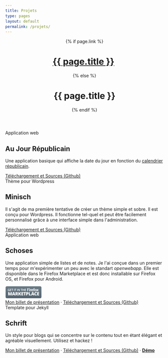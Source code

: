```yaml
---
title: Projets
type: pages
layout: default
permalink: /projets/
---
```

<header>
    {% if page.link %}
        <h1><a target=_blank href="{{ page.link | escape }}">{{ page.title }}</a>&nbsp;<span class="oi" data-glyph="external-link" style="font-size:50%;"></span></h1>
    {% else %}
        <h1>{{ page.title }}</h1>
    {% endif %}
</header>

<!-- Au Jour Républicain -->
<section class="recent nohov">
        <span class="top">Application web</span>
        <h2>Au Jour Républicain</h2>
        <div class="excerpt">
            <p>Une application basique qui affiche la date du jour en fonction du <a href="http://fr.wikipedia.org/wiki/Calendrier_r%C3%A9publicain">calendrier républicain</a>.</p>
        </div>
        <span class="top">
            <a href="https://github.com/Schoewilliam/aujourrepublicain">Téléchargement et Sources (Github)</a>
        </span>
</section>


<!-- Minisch -->
<section class="recent nohov">
        <span class="top">Thème pour Wordpress</span>
        <h2>Minisch</h2>
        <div class="excerpt">
            <p>Il s'agit de ma première tentative de créer un thème simple et sobre. Il est conçu pour Wordpress. Il fonctionne tel-quel et peut être facilement personnalisé grâce à une interface simple dans l'administration.</p>
        </div>
        <span class="top">
            <a href="https://github.com/Schoewilliam/minisch">Téléchargement et Sources (Github)</a>
        </span>
</section>


<!-- Schoses -->
<section class="recent nohov">
        <span class="top">Application web</span>
        <h2>Schoses</h2>
        <div class="excerpt">
            <p>Une application simple de listes et de notes. Je l'ai conçue dans un premier temps pour m'expérimenter un peu avec le standart <em>openwebapp</em>. Elle est disponible dans le Firefox Marketplace et est donc installable sur Firefox OS, et Firefox pour Android.</p>
        </div>
        <a href="https://marketplace.firefox.com/app/schoses"><img src="/images/firefox-marketplace-badge.png" alt="Get it in the Firefox Marketplace"></a><br>
        <span class="top">
            <a href="/2013/08/11/schoses-disponible-sur-le-firefox-marketplace-.html">Mon billet de présentation</a> ·
            <a href="https://github.com/Schoewilliam/Schoses">Téléchargement et Sources (Github)</a>
        </span>
</section>


<!-- Schrift -->
<section class="recent nohov">
        <span class="top">Template pour Jekyll</span>
        <h2>Schrift</h2>
        <div class="excerpt">
            <p>Un style pour blogs qui se concentre sur le contenu tout en étant élégant et agréable visuellement. Utilisez et hackez !</p>
        </div>
        <span class="top">
            <a href="/2015/01/28/schrift-a-jekyll-template-designed-for-prose-.html">Mon billet de présentation</a> ·
            <a href="https://github.com/Schoewilliam/Schrift">Téléchargement et Sources (Github)</a> ·
            <a href="http://schrift.schoewilliam.fr/"><strong>Démo</strong></a>
        </span>
</section>